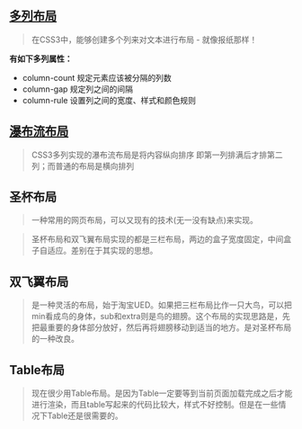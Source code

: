 ## [多列布局](https://bubblem.github.io/blog/CSS/layout/multiple_columns_layout/index.html)
> 在CSS3中，能够创建多个列来对文本进行布局 - 就像报纸那样！

**有如下多列属性：**
- column-count 规定元素应该被分隔的列数
- column-gap 规定列之间的间隔
- column-rule 设置列之间的宽度、样式和颜色规则

## [瀑布流布局](https://bubblem.github.io/blog/CSS/layout/waterfalls_flow/index_css.html)
> CSS3多列实现的瀑布流布局是将内容纵向排序 即第一列排满后才排第二列；而普通的布局是横向排列

## 圣杯布局
> 一种常用的网页布局，可以又现有的技术(无一没有缺点)来实现。

>圣杯布局和双飞翼布局实现的都是三栏布局，两边的盒子宽度固定，中间盒子自适应。差别在于其实现的思想。

## 双飞翼布局
> 是一种灵活的布局，始于淘宝UED。如果把三栏布局比作一只大鸟，可以把min看成鸟的身体，sub和extra则是鸟的翅膀。这个布局的实现思路是，先把最重要的身体部分放好，然后再将翅膀移动到适当的地方。是对圣杯布局的一种改良。

## Table布局
> 现在很少用Table布局。是因为Table一定要等到当前页面加载完成之后才能进行渲染，而且table写起来的代码比较大，样式不好控制。但是在一些情况下Table还是很需要的。
